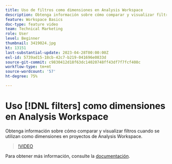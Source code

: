 ```yaml
---
title: Uso de filtros como dimensiones en Analysis Workspace
description: Obtenga información sobre cómo comparar y visualizar filtros cuando se utilizan como dimensiones en proyectos de Analysis Workspace.
feature: Workspace Basics
doc-type: feature video
team: Technical Marketing
role: User
level: Beginner
thumbnail: 3419024.jpg
kt: 13151
last-substantial-update: 2023-04-28T00:00:00Z
exl-id: 5739ad15-18cb-42c7-b219-041696e0833d
source-git-commit: c9830412d18f63dc14020748ff43df7f7fcf408c
workflow-type: tm+mt
source-wordcount: '57'
ht-degree: 75%

---
```


# Uso [!DNL filters] como dimensiones en Analysis Workspace

Obtenga información sobre cómo comparar y visualizar filtros cuando se utilizan como dimensiones en proyectos de Analysis Workspace.

>[!VIDEO](https://video.tv.adobe.com/v/3419024/?learn=on&quality=12)

Para obtener más información, consulte la [documentación](https://experienceleague.adobe.com/docs/analytics-platform/using/cja-components/cja-filters/create-filters.html).
